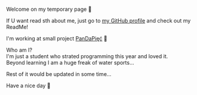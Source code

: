 
Welcome on my temporary page :hugs:


If U want read sth about me, just go to [my GitHub profile](https://github.com/McMichalek) and check out my ReadMe!

I'm working at small project [PanDaPięć](https://github.com/AGH-Narzedzia-Informatyczne-2022-2023/PanDaPiec) :panda_face:


Who am I?  
I'm just a student who strated programming this year and loved it.  
Beyond learning I am a huge freak of water sports...


Rest of it would be updated in some time...

Have a nice day :star_struck:
